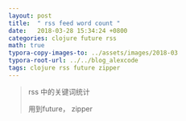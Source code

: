 ```yaml
---
layout: post
title:  " rss feed word count "
date:   2018-03-28 15:34:24 +0800
categories: clojure future rss
math: true
typora-copy-images-to: ../assets/images/2018-03
typora-root-url: ../../blog_alexcode
tags: clojure rss future zipper
---
```



> rss 中的关键词统计
>
> 用到future， zipper

<script src="https://gist.github.com/foxlog/27ab50a79c716679e3b88ff70f5cf332.js"></script>






